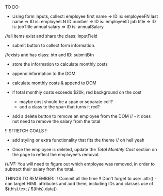 TO DO: 

- Using form inputs, collect: 
employee first name => ID is: employeeFN
last name => ID is: employeeLN
ID number => ID is: employeeID
job title => ID is: jobTitle
annual salary => ID is: annualSalary

//all items exist and share the class: inputField 

- submit button to collect form information. 

//exists and has class: btn and ID: submitBtn

- store the information to calculate monthly costs

- append information to the DOM
- calculate monthly costs & append to DOM
- if total monthly costs exceeds $20k, red background on the cost
    - maybe cost should be a span or separate cell?
    - add a class to the span that turns it red?

- add a delete button to remove an employee from the DOM
 // - it does not need to remove the salary from the total


!! STRETCH GOALS !!
- add styling or extra functionality that fits the theme
// oh hell yeah

- Once the employee is deleted, update the _Total Monthly Cost_ section on the page to reflect the employee's removal. 

_HINT:_ You will need to figure out which employee was removed, in order to subtract their salary from the total.


THINGS TO REMEMBER: 
!! Commit all the time
!! Don't forget to use: 
    .attr() - can target HtML attributes and add them, including IDs and classes
    use of $(this).text / $(this).data()